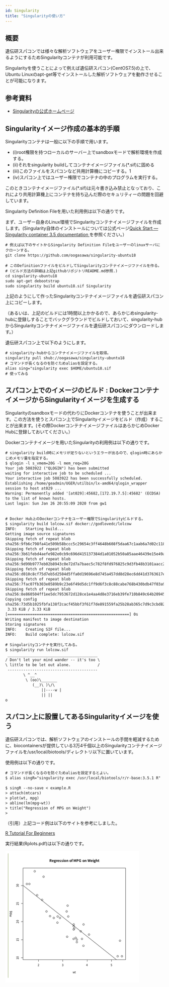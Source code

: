 ```yaml
---
id: Singularity
title: "Singularityの使い方"
---
```


## 概要

遺伝研スパコンでは様々な解析ソフトウェアをユーザー権限でインストール出来るようにするためSingularityコンテナが利用可能です。

Singularityを使うことによって例えば遺伝研スパコン(CentOS7.5)の上で、Ubuntu Linuxのapt-get等でインストールした解析ソフトウェアを動作させることが可能になります。



## 参考資料

- [Singularityの公式ホームページ](https://singularity.hpcng.org/)


## Singularityイメージ作成の基本的手順

Singularityコンテナは一般に以下の手順で用います。

- (i)root権限を持つローカルのサーバー上でsandboxモードで解析環境を作成する。
- (ii)それをsingularity buildしてコンテナイメージファイル(*.sif)に固める
- (iii)このファイルをスパコンなど共用計算機にコピーする。1
- (iv)スパコン上ではユーザー権限でコンテナの中のプログラムを実行する。

このときコンテナイメージファイル(*.sif)は元々書き込み禁止となっており、これにより共用計算機上にコンテナを持ち込んだ際のセキュリティーの問題を回避しています。

Singularity Definition Fileを用いた利用例は以下の通りです。

まず、ユーザー自身のLinux環境でSingularityコンテナイメージファイルを作成します。(Singularity自体のインストールについては公式ページ[Quick Start — Singularity container 3.5 documentation ](https://sylabs.io/guides/3.5/user-guide/quick_start.html)を参照ください。）


```
# 例えば以下のサイトからSingularity Definition Fileをユーザーのlinuxサーバにクローンする。
git clone https://github.com/oogasawa/singularity-ubuntu18

# このDefinitionファイルをビルドしてSingularityコンテナイメージファイルを作る。
# (ビルド方法の詳細は上記githubリポジトリREADME.md参照.)
cd singularity-ubuntu18
sudo apt-get debootstrap
sudo singularity build ubuntu18.sif Singularity
```

上記のようにして作ったSingularityコンテナイメージファイルを遺伝研スパコン上にコピーします。

（あるいは、上記のビルドには1時間以上かかるので、あらかじめsingularity-hubに登録しすることでバックグラウンドでビルドしておいて、singularity-hubからSingularityコンテナイメージファイルを遺伝研スパコンにダウンロードします。）

遺伝研スパコン上で以下のようにします。


```
# singularity-hubからコンテナイメージファイルを取得。
singularity pull shub://oogasawa/singularity-ubuntu18
# コマンドが長くなるのを防ぐためaliasを設定する。
alias sing="singularity exec $HOME/ubuntu18.sif
# 使ってみる
```


## スパコン上でのイメージのビルド : DockerコンテナイメージからSingularityイメージを生成する

Singularityのsandboxモードの代わりにDockerコンテナを使うことが出来ます。この方法を使うとスパコン上でSingularityイメージをビルド（作成）することが出来ます。(その際DockerコンテナイメージファイルはあらかじめDocker Hubに登録しておいてください。）


Dockerコンテナイメージを用いたSingularityの利用例は以下の通りです。
```
# singularity build時にメモリが足りないというエラーが出るので、qlogin時にあらかじめメモリ量を指定する。
$ qlogin -l s_vmem=20G -l mem_req=20G
Your job 5083922 ("QLOGIN") has been submitted
waiting for interactive job to be scheduled ...
Your interactive job 5083922 has been successfully scheduled.
Establishing /home/geadmin/UGER/utilbin/lx-amd64/qlogin_wrapper
session to host at029 ...
Warning: Permanently added '[at029]:45682,[172.19.7.5]:45682' (ECDSA)
to the list of known hosts.
Last login: Sun Jan 26 20:55:09 2020 from gw1


# Docker Hub上のDockerコンテナをユーザー権限でSingularityビルドする。
$ singularity build lolcow.sif docker://godlovedc/lolcow
INFO:    Starting build...
Getting image source signatures
Skipping fetch of repeat blob
sha256:9fb6c798fa41e509b58bccc5c29654c3ff4648b608f5daa67c1aab6a7d02c118
Skipping fetch of repeat blob
sha256:3b61febd4aefe982e0cb9c696d415137384d1a01052b50a85aae46439e15e49a
Skipping fetch of repeat blob
sha256:9d99b9777eb02b8943c0e72d7a7baec5c782f8fd976825c9d3fb48b3101aacc2
Skipping fetch of repeat blob
sha256:d010c8cf75d7eb5d2504d5ffa0d19696e8d745a457dd8d28ec6dd41d3763617e
Skipping fetch of repeat blob
sha256:7fac07fb303e0589b9c23e6f49d5dc1ff9d6f3c8c88cabe768b430bdb47f03a9
Skipping fetch of repeat blob
sha256:8e860504ff1ee5dc7953672d128ce1e4aa4d8e3716eb39fe710b849c64b20945
Copying config sha256:73d5b1025fbfa138f2cacf45bbf3f61f7de891559fa25b28ab365c7d9c3cbd82
 3.33 KiB / 3.33 KiB [======================================================] 0s
Writing manifest to image destination
Storing signatures
INFO:    Creating SIF file...
INFO:    Build complete: lolcow.sif

# Singularityコンテナを実行してみる。
$ singularity run lolcow.sif
 ________________________________________
/ Don't let your mind wander -- it's too \
\ little to be let out alone.            /
 ----------------------------------------
        \ ^__^
         \ (oo)\_______
            (__)\ )\/\
                ||----w |
                || ||
o
```


## スパコン上に設置してあるSingularityイメージを使う

遺伝研スパコンでは、解析ソフトウェアのインストールの手間を軽減するために、biocontainersが提供している3万4千個以上のSingularityコンテナイメージファイルを/usr/local/biotools/ディレクトリ以下に置いています。

 

使用例は以下の通りです。
```
# コマンドが長くなるのを防ぐためaliasを設定するとよい。
$ alias singR="singularity exec /usr/local/biotools/r/r-base:3.5.1 R"

$ singR --no-save < example.R
> attach(mtcars)
> plot(wt, mpg)
> abline(lm(mpg~wt))
> title("Regression of MPG on Weight")
>

```

（引用）上記コード例は以下のサイトを参考にしました。

[R Tutorial For Beginners](https://www.statmethods.net/r-tutorial/index.html)

実行結果(Rplots.pdf)は以下の通りです。

![figure](singurarity.PNG)


